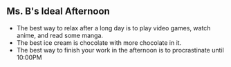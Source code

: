 ## Ms. B's Ideal Afternoon

- The best way to relax after a long day is to play video games, watch anime, and read some manga.
- The best ice cream is chocolate with more chocolate in it.
- The best way to finish your work in the afternoon is to procrastinate until 10:00PM
